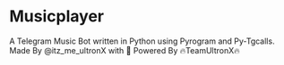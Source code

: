 # Musicplayer
A Telegram Music Bot written in Python using Pyrogram and Py-Tgcalls. Made By @itz_me_ultronX with 💖 Powered By 🔥TeamUltronX🔥

